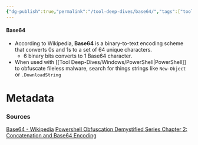 ```yaml
---
{"dg-publish":true,"permalink":"/tool-deep-dives/base64/","tags":["tools_soc"]}
---
```


#### Base64
- According to Wikipedia, **Base64** is a binary-to-text encoding scheme that converts 0s and 1s to a set of 64 unique characters.
	- 6 binary bits converts to 1 Base64 character.
- When used with [[Tool Deep-Dives/Windows/PowerShell\|PowerShell]] to obfuscate fileless malware, search for things strings like `New-Object` or `.DownloadString`






# Metadata

### Sources
[Base64 - Wikipedia](https://en.wikipedia.org/wiki/Base64)
[Powershell Obfuscation Demystified Series Chapter 2: Concatenation and Base64 Encoding](https://www.cynet.com/attack-techniques-hands-on/powershell-obfuscation-demystified-series-chapter-2-concatenation-and-base64-encoding/)